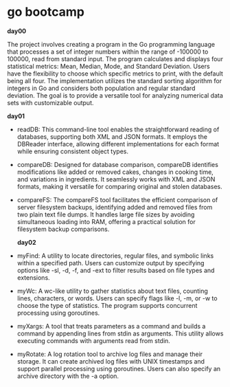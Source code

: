 # go bootcamp

__day00__


The project involves creating a program in the Go programming language that processes a set of integer numbers within the range of -100000 to 100000, read from standard input. The program calculates and displays four statistical metrics: Mean, Median, Mode, and Standard Deviation. Users have the flexibility to choose which specific metrics to print, with the default being all four. The implementation utilizes the standard sorting algorithm for integers in Go and considers both population and regular standard deviation. The goal is to provide a versatile tool for analyzing numerical data sets with customizable output.

__day01__

* readDB: This command-line tool enables the straightforward reading of databases, supporting both XML and JSON formats. It employs the DBReader interface, allowing different implementations for each format while ensuring consistent object types.

* compareDB: Designed for database comparison, compareDB identifies modifications like added or removed cakes, changes in cooking time, and variations in ingredients. It seamlessly works with XML and JSON formats, making it versatile for comparing original and stolen databases.

* compareFS: The compareFS tool facilitates the efficient comparison of server filesystem backups, identifying added and removed files from two plain text file dumps. It handles large file sizes by avoiding simultaneous loading into RAM, offering a practical solution for filesystem backup comparisons.

  __day02__

* myFind: A utility to locate directories, regular files, and symbolic links within a specified path. Users can customize output by specifying options like -sl, -d, -f, and -ext to filter results based on file types and extensions.

* myWc: A wc-like utility to gather statistics about text files, counting lines, characters, or words. Users can specify flags like -l, -m, or -w to choose the type of statistics. The program supports concurrent processing using goroutines.

* myXargs: A tool that treats parameters as a command and builds a command by appending lines from stdin as arguments. This utility allows executing commands with arguments read from stdin.

* myRotate: A log rotation tool to archive log files and manage their storage. It can create archived log files with UNIX timestamps and support parallel processing using goroutines. Users can also specify an archive directory with the -a option.
